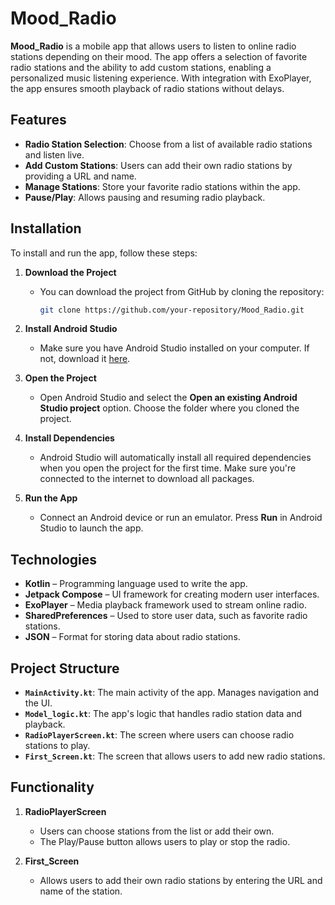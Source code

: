 # Mood_Radio

**Mood_Radio** is a mobile app that allows users to listen to online radio stations depending on their mood. The app offers a selection of favorite radio stations and the ability to add custom stations, enabling a personalized music listening experience. With integration with ExoPlayer, the app ensures smooth playback of radio stations without delays.

## Features

- **Radio Station Selection**: Choose from a list of available radio stations and listen live.
- **Add Custom Stations**: Users can add their own radio stations by providing a URL and name.
- **Manage Stations**: Store your favorite radio stations within the app.
- **Pause/Play**: Allows pausing and resuming radio playback.

## Installation

To install and run the app, follow these steps:

1. **Download the Project**
   - You can download the project from GitHub by cloning the repository:
     ```bash
     git clone https://github.com/your-repository/Mood_Radio.git
     ```

2. **Install Android Studio**
   - Make sure you have Android Studio installed on your computer. If not, download it [here](https://developer.android.com/studio).

3. **Open the Project**
   - Open Android Studio and select the **Open an existing Android Studio project** option. Choose the folder where you cloned the project.

4. **Install Dependencies**
   - Android Studio will automatically install all required dependencies when you open the project for the first time. Make sure you're connected to the internet to download all packages.

5. **Run the App**
   - Connect an Android device or run an emulator. Press **Run** in Android Studio to launch the app.

## Technologies

- **Kotlin** – Programming language used to write the app.
- **Jetpack Compose** – UI framework for creating modern user interfaces.
- **ExoPlayer** – Media playback framework used to stream online radio.
- **SharedPreferences** – Used to store user data, such as favorite radio stations.
- **JSON** – Format for storing data about radio stations.

## Project Structure

- **`MainActivity.kt`**: The main activity of the app. Manages navigation and the UI.
- **`Model_logic.kt`**: The app's logic that handles radio station data and playback.
- **`RadioPlayerScreen.kt`**: The screen where users can choose radio stations to play.
- **`First_Screen.kt`**: The screen that allows users to add new radio stations.

## Functionality

1. **RadioPlayerScreen**
   - Users can choose stations from the list or add their own.
   - The Play/Pause button allows users to play or stop the radio.

2. **First_Screen**
   - Allows users to add their own radio stations by entering the URL and name of the station.
